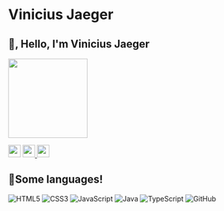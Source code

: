 # Vinicius Jaeger
<h2>👋, Hello, I'm Vinicius Jaeger</a></h2>

<section style="display: flex; align-items: left;">
    <img style="height: 160px;" src="https://github-readme-stats.vercel.app/api?username=ViniciusJaeger&bg_color=0D1117&title_color=f9826c&text_color=fdfdfd&icon_color=f9826c&show_icons=true&hide_border=true&&count_private=true&include_all_commits=true" />
</section>

<p align="left">
  <a href="mailto:viniciusjaegerprogramador@gmail.com"><img height="25" src = "https://img.shields.io/badge/gmail-c14438?&style=for-the-badge&logo=gmail&logoColor=white"></a>
  <a href="https://www.instagram.com/_viniciusjaeger/"><img height='25' src=https://img.shields.io/badge/Instagram-E4405F?style=for-the-badge&logo=instagram&logoColor=white>
   <a href="https://www.linkedin.com/in/vinicius-antonio-jaeger-ba1636253/"><img height='25' src=https://img.shields.io/badge/LinkedIn-0077B5?style=for-the-badge&logo=linkedin&logoColor=white></a>
</ul>

<h2>🚀Some languages!</h2>

![HTML5](https://img.shields.io/badge/-HTML5-E34F26?style=flat-square&logo=html5&logoColor=white)
![CSS3](https://img.shields.io/badge/-CSS3-1572B6?style=flat-square&logo=css3)
![JavaScript](https://img.shields.io/badge/-JavaScript-F7DF1E?style=flat-square&logo=javascript&logoColor=black)
![Java](https://img.shields.io/badge/-Java-007396?style=flat-square&logo=java&logoColor=white)
![TypeScript](https://img.shields.io/badge/-TypeScript-3178C6?style=flat-square&logo=typescript&logoColor=white)
![GitHub](https://img.shields.io/badge/-GitHub-181717?style=flat-square&logo=github)



